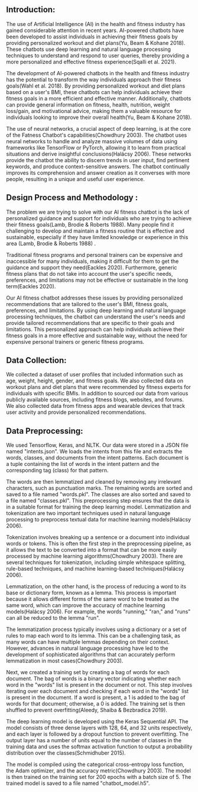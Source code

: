 ## Introduction:
The use of Artificial Intelligence (AI) in the health and fitness industry has gained considerable attention in recent years. AI-powered chatbots have been developed to assist individuals in achieving their fitness goals by providing personalized workout and diet plans(Yu, Beam & Kohane 2018). These chatbots use deep learning and natural language processing techniques to understand and respond to user queries, thereby providing a more personalized and effective fitness experience(Sqalli et al. 2021).

The development of AI-powered chatbots in the health and fitness industry has the potential to transform the way individuals approach their fitness goals(Wahl et al. 2018). By providing personalized workout and diet plans based on a user's BMI, these chatbots can help individuals achieve their fitness goals in a more efficient and effective manner. Additionally, chatbots can provide general information on fitness, health, nutrition, weight loss/gain, and motivational advice, making them a valuable resource for individuals looking to improve their overall health(Yu, Beam & Kohane 2018).


The use of neural networks, a crucial aspect of deep learning, is at the core of the Fatness Chatbot's capabilities(Chowdhury 2003). The chatbot uses neural networks to handle and analyze massive volumes of data using frameworks like TensorFlow or PyTorch, allowing it to learn from practical situations and derive insightful conclusions(Halácsy 2006). These networks provide the chatbot the ability to discern trends in user input, find pertinent keywords, and produce context-sensitive answers. The chatbot continually improves its comprehension and answer creation as it converses with more people, resulting in a unique and useful user experience.

## Design Process and Methodology :
The problem we are trying to solve with our AI fitness chatbot is the lack of personalized guidance and support for individuals who are trying to achieve their fitness goals(Lamb, Brodie & Roberts 1988). Many people find it challenging to develop and maintain a fitness routine that is effective and sustainable, especially if they have limited knowledge or experience in this area (Lamb, Brodie & Roberts 1988) .

Traditional fitness programs and personal trainers can be expensive and inaccessible for many individuals, making it difficult for them to get the guidance and support they need(Eackles 2020). Furthermore, generic fitness plans that do not take into account the user's specific needs, preferences, and limitations may not be effective or sustainable in the long term(Eackles 2020).

Our AI fitness chatbot addresses these issues by providing personalized recommendations that are tailored to the user's BMI, fitness goals, preferences, and limitations. By using deep learning and natural language processing techniques, the chatbot can understand the user's needs and provide tailored recommendations that are specific to their goals and limitations. This personalized approach can help individuals achieve their fitness goals in a more effective and sustainable way, without the need for expensive personal trainers or generic fitness programs.

## Data Collection:
We collected a dataset of user profiles that included information such as age, weight, height, gender, and fitness goals. We also collected data on workout plans and diet plans that were recommended by fitness experts for individuals with specific BMIs. In addition to sourced our data from various publicly available sources, including fitness blogs, websites, and forums. We also collected data from fitness apps and wearable devices that track user activity and provide personalized recommendations.

## Data Preprocessing:
We used Tensorflow, Keras, and NLTK. Our data were stored in a JSON file named "intents.json". We loads the intents from this file and extracts the words, classes, and documents from the intent patterns. Each document is a tuple containing the list of words in the intent pattern and the corresponding tag (class) for that pattern.

The words are then lemmatized and cleaned by removing any irrelevant characters, such as punctuation marks. The remaining words are sorted and saved to a file named "words.pkl". The classes are also sorted and saved to a file named "classes.pkl". This preprocessing step ensures that the data is in a suitable format for training the deep learning model.
Lemmatization and tokenization are two important techniques used in natural language processing to preprocess textual data for machine learning models(Halácsy 2006).

Tokenization involves breaking up a sentence or a document into individual words or tokens. This is often the first step in the preprocessing pipeline, as it allows the text to be converted into a format that can be more easily processed by machine learning algorithms(Chowdhury 2003). There are several techniques for tokenization, including simple whitespace splitting, rule-based techniques, and machine learning-based techniques(Halácsy 2006).

Lemmatization, on the other hand, is the process of reducing a word to its base or dictionary form, known as a lemma. This process is important because it allows different forms of the same word to be treated as the same word, which can improve the accuracy of machine learning models(Halácsy 2006). For example, the words "running," "ran," and "runs" can all be reduced to the lemma "run".

The lemmatization process typically involves using a dictionary or a set of rules to map each word to its lemma. This can be a challenging task, as many words can have multiple lemmas depending on their context. However, advances in natural language processing have led to the development of sophisticated algorithms that can accurately perform lemmatization in most cases(Chowdhury 2003).

Next, we created a training set by creating a bag of words for each document. The bag of words is a binary vector indicating whether each word in the "words" list is present in the document or not. This step involves iterating over each document and checking if each word in the "words" list is present in the document. If a word is present, a 1 is added to the bag of words for that document; otherwise, a 0 is added. The training set is then shuffled to prevent overfitting(Aleedy, Shaiba & Bezbradica 2019).

The deep learning model is developed using the Keras Sequential API. The model consists of three dense layers with 128, 64, and 32 units respectively, and each layer is followed by a dropout function to prevent overfitting. The output layer has a number of units equal to the number of classes in the training data and uses the softmax activation function to output a probability distribution over the classes(Schmidhuber 2015).

The model is compiled using the categorical cross-entropy loss function, the Adam optimizer, and the accuracy metric(Chowdhury 2003). The model is then trained on the training set for 200 epochs with a batch size of 5. The trained model is saved to a file named "chatbot_model.h5".
